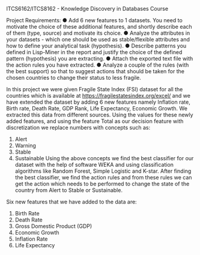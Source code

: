 ITCS6162/ITCS8162 - Knowledge Discovery in Databases Course

Project Requirements:
● Add 6 new features to 1 datasets. You need to motivate the choice of these additional features, and shortly describe each of them (type, source) and motivate its choice.
● Analyze the attributes in your datasets - which one should be used as stable/flexible attributes and how to define your analytical task (hypothesis).
● Describe patterns you defined in Lisp-Miner in the report and justify the choice of the defined pattern (hypothesis) you are extracting.
● Attach the exported text file with the action rules you have extracted.
● Analyze a couple of the rules (with the best support) so that to suggest actions that should be taken for the chosen countries to change their status to less fragile.

In this project we were given Fragile State Index (FSI) dataset for all the countries which is available at https://fragilestatesindex.org/excel/ and we have extended the dataset by adding 6 new features namely Inflation rate, Birth rate, Death Rate, GDP Rank, Life Expectancy, Economic Growth. We extracted this data from different sources.
Using the values for these newly added features, and using the feature Total as our decision feature with discretization we replace numbers with concepts such as:
1. Alert
2. Warning
3. Stable
4. Sustainable
Using the above concepts we find the best classifier for our dataset with the help of software WEKA and using classification algorithms like Random Forest, Simple Logistic and K-star. After finding the best classifier, we find the action rules and from these rules we can get the action which needs to be performed to change the state of the country from Alert to Stable or Sustainable.

Six new features that we have added to the data are:
1. Birth Rate
2. Death Rate
3. Gross Domestic Product (GDP)
4. Economic Growth
5. Inflation Rate
6. Life Expectancy

